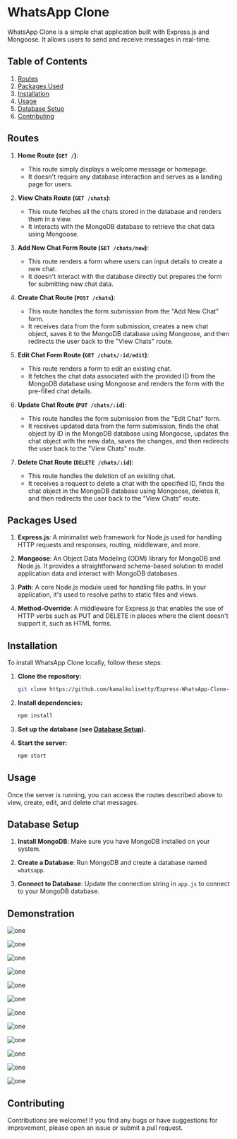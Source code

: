 
# WhatsApp Clone

WhatsApp Clone is a simple chat application built with Express.js and Mongoose. It allows users to send and receive messages in real-time.

## Table of Contents
1. [Routes](#routes)
2. [Packages Used](#packages-used)
3. [Installation](#installation)
4. [Usage](#usage)
5. [Database Setup](#database-setup)
6. [Contributing](#contributing)


## Routes

1. **Home Route (`GET /`)**:
   - This route simply displays a welcome message or homepage.
   - It doesn't require any database interaction and serves as a landing page for users.

2. **View Chats Route (`GET /chats`)**:
   - This route fetches all the chats stored in the database and renders them in a view.
   - It interacts with the MongoDB database to retrieve the chat data using Mongoose.

3. **Add New Chat Form Route (`GET /chats/new`)**:
   - This route renders a form where users can input details to create a new chat.
   - It doesn't interact with the database directly but prepares the form for submitting new chat data.

4. **Create Chat Route (`POST /chats`)**:
   - This route handles the form submission from the "Add New Chat" form.
   - It receives data from the form submission, creates a new chat object, saves it to the MongoDB database using Mongoose, and then redirects the user back to the "View Chats" route.

5. **Edit Chat Form Route (`GET /chats/:id/edit`)**:
   - This route renders a form to edit an existing chat.
   - It fetches the chat data associated with the provided ID from the MongoDB database using Mongoose and renders the form with the pre-filled chat details.

6. **Update Chat Route (`PUT /chats/:id`)**:
   - This route handles the form submission from the "Edit Chat" form.
   - It receives updated data from the form submission, finds the chat object by ID in the MongoDB database using Mongoose, updates the chat object with the new data, saves the changes, and then redirects the user back to the "View Chats" route.

7. **Delete Chat Route (`DELETE /chats/:id`)**:
   - This route handles the deletion of an existing chat.
   - It receives a request to delete a chat with the specified ID, finds the chat object in the MongoDB database using Mongoose, deletes it, and then redirects the user back to the "View Chats" route.

## Packages Used

1. **Express.js**: A minimalist web framework for Node.js used for handling HTTP requests and responses, routing, middleware, and more.

2. **Mongoose**: An Object Data Modeling (ODM) library for MongoDB and Node.js. It provides a straightforward schema-based solution to model application data and interact with MongoDB databases.

3. **Path**: A core Node.js module used for handling file paths. In your application, it's used to resolve paths to static files and views.

4. **Method-Override**: A middleware for Express.js that enables the use of HTTP verbs such as PUT and DELETE in places where the client doesn't support it, such as HTML forms.

## Installation

To install WhatsApp Clone locally, follow these steps:

1. **Clone the repository:**
   ```bash
   git clone https://github.com/kamalkolisetty/Express-WhatsApp-Clone-with-MongoDB
   ```

2. **Install dependencies:**
   ```bash
   npm install
   ```

3. **Set up the database (see [Database Setup](#database-setup)).**

4. **Start the server:**
   ```bash
   npm start
   ```

## Usage

Once the server is running, you can access the routes described above to view, create, edit, and delete chat messages.

## Database Setup

1. **Install MongoDB**: Make sure you have MongoDB installed on your system.

2. **Create a Database**: Run MongoDB and create a database named `whatsapp`.

3. **Connect to Database**: Update the connection string in `app.js` to connect to your MongoDB database.

## Demonstration

![one](images/1.png)


![one](images/2.png)


![one](images/3.png)


![one](images/4.png)


![one](images/5.png)


![one](images/6.png)


![one](images/7.png)


![one](images/8.png)


![one](images/9.png)


![one](images/a.png)


![one](images/b.png)


![one](images/c.png)




## Contributing

Contributions are welcome! If you find any bugs or have suggestions for improvement, please open an issue or submit a pull request.

